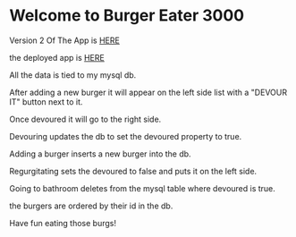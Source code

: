 <h1>Welcome to Burger Eater 3000</h1>
<p>Version 2 Of The App is <a href="https://burgerapp-version2.herokuapp.com/" target="_blank">HERE</a></p>
<p>the deployed app is <a href="https://burger-eater3000.herokuapp.com/" target="_blank">HERE</a></p>

<p>All the data is tied to my mysql db.</p>

<p>After adding a new burger it will appear on the left side list with a "DEVOUR IT" button next to it.</p>

<p>Once devoured it will go to the right side.</p>

<p>Devouring updates the db to set the devoured property to true.</p>

<p>Adding a burger inserts a new burger into the db.</p>

<p>Regurgitating sets the devoured to false and puts it on the left side.</p>

<p>Going to bathroom deletes from the mysql table where devoured is true.</p>

<p>the burgers are ordered by their id in the db.</p>

<p>Have fun eating those burgs!</p>

